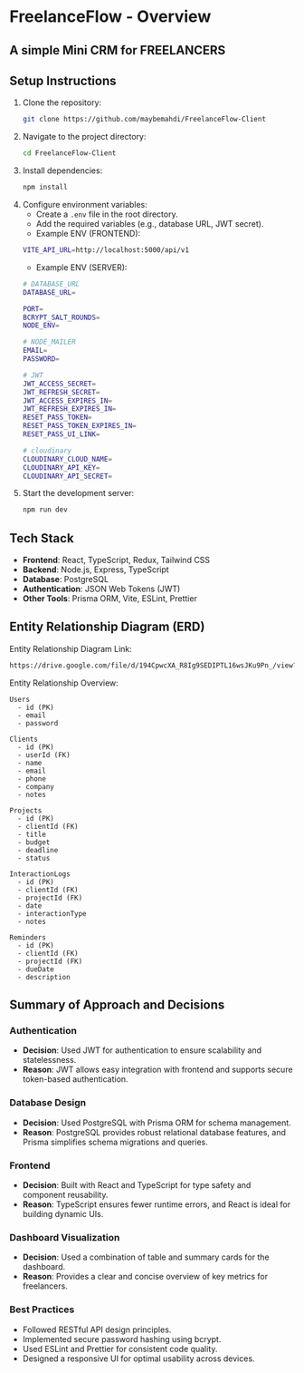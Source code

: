 # FreelanceFlow - Overview
## A simple Mini CRM for FREELANCERS 

## Setup Instructions  
1. Clone the repository:  
    ```bash  
    git clone https://github.com/maybemahdi/FreelanceFlow-Client 
    ```  
2. Navigate to the project directory:  
    ```bash  
    cd FreelanceFlow-Client 
    ```  
3. Install dependencies:  
    ```bash  
    npm install  
    ```  
4. Configure environment variables:  
    - Create a `.env` file in the root directory.  
    - Add the required variables (e.g., database URL, JWT secret).
    - Example ENV (FRONTEND):
    ```bash  
    VITE_API_URL=http://localhost:5000/api/v1  
    ```
    - Example ENV (SERVER):
    ```bash  
    # DATABASE_URL
    DATABASE_URL=

    PORT=
    BCRYPT_SALT_ROUNDS=
    NODE_ENV=
    
    # NODE_MAILER
    EMAIL=
    PASSWORD=
    
    # JWT
    JWT_ACCESS_SECRET=
    JWT_REFRESH_SECRET=
    JWT_ACCESS_EXPIRES_IN=
    JWT_REFRESH_EXPIRES_IN=
    RESET_PASS_TOKEN=
    RESET_PASS_TOKEN_EXPIRES_IN=
    RESET_PASS_UI_LINK=

    # cloudinary
    CLOUDINARY_CLOUD_NAME=
    CLOUDINARY_API_KEY=
    CLOUDINARY_API_SECRET=  
    ```
5. Start the development server:  
    ```bash  
    npm run dev  
    ```  

## Tech Stack  
- **Frontend**: React, TypeScript, Redux, Tailwind CSS  
- **Backend**: Node.js, Express, TypeScript 
- **Database**: PostgreSQL  
- **Authentication**: JSON Web Tokens (JWT)  
- **Other Tools**: Prisma ORM, Vite, ESLint, Prettier  

## Entity Relationship Diagram (ERD)
Entity Relationship Diagram Link:  
```bash  
https://drive.google.com/file/d/194CpwcXA_R8Ig9SEDIPTL16wsJKu9Pn_/view?usp=sharing
``` 

Entity Relationship Overview: 
```plaintext  
Users  
  - id (PK)  
  - email  
  - password  

Clients  
  - id (PK)  
  - userId (FK)  
  - name  
  - email  
  - phone  
  - company  
  - notes  

Projects  
  - id (PK)  
  - clientId (FK)  
  - title  
  - budget  
  - deadline  
  - status  

InteractionLogs  
  - id (PK)  
  - clientId (FK)  
  - projectId (FK)  
  - date  
  - interactionType  
  - notes  

Reminders  
  - id (PK)  
  - clientId (FK)  
  - projectId (FK)  
  - dueDate  
  - description  
```  

## Summary of Approach and Decisions  
### Authentication  
- **Decision**: Used JWT for authentication to ensure scalability and statelessness.  
- **Reason**: JWT allows easy integration with frontend and supports secure token-based authentication.  

### Database Design  
- **Decision**: Used PostgreSQL with Prisma ORM for schema management.  
- **Reason**: PostgreSQL provides robust relational database features, and Prisma simplifies schema migrations and queries.  

### Frontend  
- **Decision**: Built with React and TypeScript for type safety and component reusability.  
- **Reason**: TypeScript ensures fewer runtime errors, and React is ideal for building dynamic UIs.  

### Dashboard Visualization  
- **Decision**: Used a combination of table and summary cards for the dashboard.  
- **Reason**: Provides a clear and concise overview of key metrics for freelancers.  

### Best Practices  
- Followed RESTful API design principles.  
- Implemented secure password hashing using bcrypt.  
- Used ESLint and Prettier for consistent code quality.  
- Designed a responsive UI for optimal usability across devices.  
